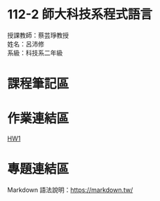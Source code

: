 # 112-2 師大科技系程式語言 
授課教師：蔡芸琤教授  
姓名：呂沛修  
系級：科技系二年級

# 課程筆記區


# 作業連結區
[HW1](https://github.com/PeiHsiuLu/112-2-Programming-Language/blob/main/HW1.ipynb)

# 專題連結區   
Markdown 語法說明：https://markdown.tw/

